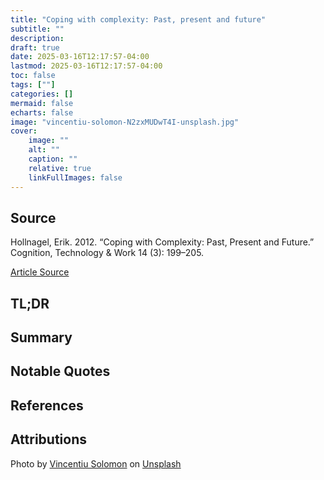 ```yaml
---
title: "Coping with complexity: Past, present and future"
subtitle: ""
description:
draft: true
date: 2025-03-16T12:17:57-04:00
lastmod: 2025-03-16T12:17:57-04:00
toc: false
tags: [""]
categories: []
mermaid: false
echarts: false
image: "vincentiu-solomon-N2zxMUDwT4I-unsplash.jpg"
cover:
    image: ""
    alt: ""
    caption: ""
    relative: true 
    linkFullImages: false
---
```


<!--more-->

## Source

Hollnagel, Erik. 2012. “Coping with Complexity: Past, Present and Future.” Cognition, Technology & Work 14 (3): 199–205.

[Article Source](https://www.researchgate.net/publication/257480231_Coping_with_complexity_Past_present_and_future)

## TL;DR

## Summary

## Notable Quotes

## References

## Attributions

Photo by <a href="https://unsplash.com/@vincentiu?utm_content=creditCopyText&utm_medium=referral&utm_source=unsplash">Vincentiu Solomon</a> on <a href="https://unsplash.com/photos/a-black-and-white-photo-with-a-red-spot-in-the-center-N2zxMUDwT4I?utm_content=creditCopyText&utm_medium=referral&utm_source=unsplash">Unsplash</a>
